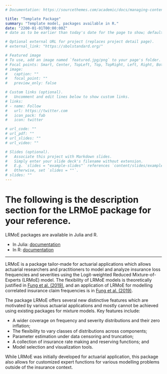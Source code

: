 ```yaml
---
# Documentation: https://sourcethemes.com/academic/docs/managing-content/

title: "Template Package"
summary: "Template model, packages available in R."
date: "2200-01-01T00:00:00Z" 
# date as to be earlier than today's date for the page to show; default is to set to package's last update date

# Optional external URL for project (replaces project detail page).
# external_link: "https://sbolstandard.org/"

# Featured image
# To use, add an image named `featured.jpg/png` to your page's folder.
# Focal points: Smart, Center, TopLeft, Top, TopRight, Left, Right, BottomLeft, Bottom, BottomRight.
# image:
#   caption: ""
#   focal_point: ""
#   preview_only: false

# Custom links (optional).
#   Uncomment and edit lines below to show custom links.
# links:
# - name: Follow
#   url: https://twitter.com
#   icon_pack: fab
#   icon: twitter

# url_code: ""
# url_pdf: ""
# url_slides: ""
# url_video: ""

# Slides (optional).
#   Associate this project with Markdown slides.
#   Simply enter your slide deck's filename without extension.
#   E.g. `slides = "example-slides"` references `content/slides/example-slides.md`.
#   Otherwise, set `slides = ""`.
# slides: ""
---
```


# The following is the description section for the LRMoE package for your reference.
LRMoE packages are available in Julia and R.
- In Julia: [documentation](https://uoftactuarial.github.io/LRMoE.jl/)
- In R: [documentation](https://uoftactuarial.github.io/LRMoE/)

---

LRMoE is a package tailor-made for actuarial applications which allows actuarial researchers and practitioners to model and analyze insurance loss frequencies and severities using the Logit-weighted Reduced Mixture-of-Experts (LRMoE) model. The flexibility of LRMoE models is theoretically justified in [Fung et al. (2019)](/publication/fung-badescu-lin-2019-b/), and an application of LRMoE for modelling correlated insurance claim frequencies is in [Fung et al. (2019)](/publication/fung-badescu-lin-2019/).

The package LRMoE offers several new distinctive features which are motivated by various actuarial applications and mostly cannot be achieved using existing packages for mixture models. Key features include:
- A wider coverage on frequency and severity distributions and their zero inflation;
- The flexibility to vary classes of distributions across components;
- Parameter estimation under data censoring and truncation;
- A collection of insurance rate making and reserving functions; and
- Model selection and visualization tools.

While LRMoE was initially developed for actuarial application, this package also allows for customized expert functions for various modelling problems outside of the insurance context.